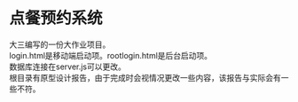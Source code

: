 # 点餐预约系统
大三编写的一份大作业项目。<br>
login.html是移动端启动项。rootlogin.html是后台启动项。<br>
数据库连接在server.js可以更改。<br>
根目录有原型设计报告，由于完成时会视情况更改一些内容，该报告与实际会有一些不符。
